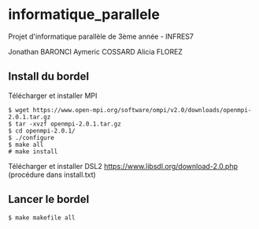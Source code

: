 # informatique_parallele
Projet d'informatique parallèle de 3ème année - INFRES7

Jonathan BARONCI
Aymeric COSSARD
Alicia FLOREZ

## Install du bordel

Télécharger et installer MPI

```
$ wget https://www.open-mpi.org/software/ompi/v2.0/downloads/openmpi-2.0.1.tar.gz
$ tar -xvzf openmpi-2.0.1.tar.gz 
$ cd openmpi-2.0.1/
$ ./configure 
$ make all
# make install
```

Télécharger et installer DSL2 https://www.libsdl.org/download-2.0.php (procédure dans install.txt)

## Lancer le bordel

```
$ make makefile all
```
